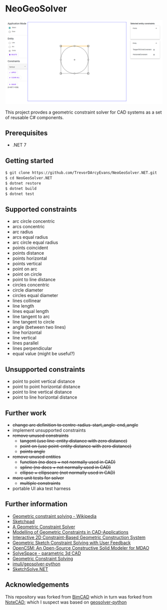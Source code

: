 # NeoGeoSolver

![screenshot-ui](docs/screenshot.png)

This project provdes a geometric constraint solver for CAD systems
as a set of reusable C# components.

## Prerequisites
* .NET 7

## Getting started
```bash
$ git clone https://github.com/TrevorDArcyEvans/NeoGeoSolver.NET.git
$ cd NeoGeoSolver.NET
$ dotnet restore
$ dotnet build
$ dotnet test
```

## Supported constraints
* arc circle concentric
* arcs concentric
* arc radius
* arcs equal radius
* arc circle equal radius
* points coincident
* points distance
* points horizontal
* points vertical
* point on arc
* point on circle
* point to line distance
* circles concentric
* circle diameter
* circles equal diameter
* lines collinear
* line length
* lines equal length
* line tangent to arc
* line tangent to circle
* angle (between two lines)
* line horizontal
* line vertical
* lines parallel
* lines perpendicular
* equal value (might be useful?)

## Unsupported constraints
* point to point vertical distance
* point to point horizontal distance
* point to line vertical distance
* point to line horizontal distance

## Further work
* ~~change arc definition to centre-radius-start_angle-end_angle~~
* implement unsupported constraints
* ~~remove unused constraints~~
  * ~~tangent (use line-entity distance with zero distance)~~
  * ~~point on (use point-entity distance with zero distance)~~
  * ~~points angle~~
* ~~remove unused entities~~
  * ~~function (no docs + not normally used in CAD)~~
  * ~~spline (no docs + not normally used in CAD)~~
  * ~~ellipse + ellipsearc (not normally used in CAD)~~
* ~~more unit tests for solver~~
  * ~~multiple constraints~~
* portable UI aka test harness

## Further information
* [Geometric constraint solving - Wikipedia](https://en.wikipedia.org/wiki/Geometric_constraint_solving)
* [Sketchpad](https://en.wikipedia.org/wiki/Sketchpad)
* [A Geometric Constraint Solver](https://core.ac.uk/download/pdf/4971979.pdf)
* [Modelling of Geometric Constraints in CAD-Applications](https://userpages.uni-koblenz.de/~ros/ModellingGeometricConstraints.pdf)
* [Interactive 2D Constraint-Based Geometric Construction System](http://papers.cumincad.org/data/works/att/41d4.content.pdf)
* [Geometric Sketch Constraint Solving with User Feedback](https://acdl.mit.edu/ESP/Publications/AIAApaper2013-0702.pdf)
* [OpenCSM: An Open-Source Constructive Solid Modeler for MDAO](https://acdl.mit.edu/esp/Publications/AIAApaper2013-0701.pdf)
* [SolveSpace - parametric 3d CAD](https://solvespace.com/index.pl)
* [Geometric Constraint Solving](https://geosolver.sourceforge.net)
* [imuli/geosolver-python](https://github.com/imuli/geosolver-python)
* [SketchSolve.NET](https://github.com/TrevorDArcyEvans/SketchSolve.NET)

## Acknowledgements

This repository was forked from [BimCAD](https://github.com/BimCad-online/BimCADOnline) which
in turn was forked from [NoteCAD](https://github.com/NoteCAD/NoteCAD);
which I suspect was based on [geosolver-python](https://github.com/imuli/geosolver-python)

